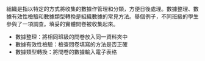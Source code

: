 組織是指以特定的方式將收集的數據作管理和分類，方便日後處理。數據整理、數據有效性檢驗和數據類型轉換是組織數據的常見方法。舉個例子，不同班級的學生參與了一項調查。填妥的實體問卷被收集起來。

- 數據整理：將相同班級的問卷放入同一資料夾中
- 數據有效性檢驗：檢查問卷填寫的方法是否正確
- 數據類型轉換：將問卷的數據輸入電子表格



